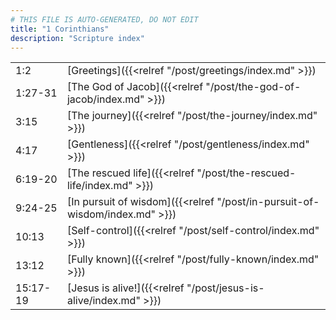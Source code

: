 ```yaml
---
# THIS FILE IS AUTO-GENERATED, DO NOT EDIT
title: "1 Corinthians"
description: "Scripture index"
---
```


|  |  |
| --- | --- |
| 1:2 | [Greetings]({{<relref "/post/greetings/index.md" >}}) |
| 1:27-31 | [The God of Jacob]({{<relref "/post/the-god-of-jacob/index.md" >}}) |
| 3:15 | [The journey]({{<relref "/post/the-journey/index.md" >}}) |
| 4:17 | [Gentleness]({{<relref "/post/gentleness/index.md" >}}) |
| 6:19-20 | [The rescued life]({{<relref "/post/the-rescued-life/index.md" >}}) |
| 9:24-25 | [In pursuit of wisdom]({{<relref "/post/in-pursuit-of-wisdom/index.md" >}}) |
| 10:13 | [Self-control]({{<relref "/post/self-control/index.md" >}}) |
| 13:12 | [Fully known]({{<relref "/post/fully-known/index.md" >}}) |
| 15:17-19 | [Jesus is alive!]({{<relref "/post/jesus-is-alive/index.md" >}}) |
